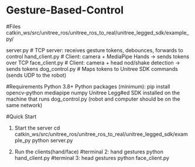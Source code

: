 # Gesture-Based-Control
#Files
catkin_ws/src/unitree_ros/unitree_ros_to_real/unitree_legged_sdk/example_py/

server.py        # TCP server: receives gesture tokens, debounces, forwards to control
hand_client.py   # Client: camera + MediaPipe Hands → sends tokens over TCP
face_client.py   # Client: camera + head nod/shake detection → sends tokens
dog_control.py   # Maps tokens to Unitree SDK commands (sends UDP to the robot)

#Requirements
Python 3.8+
Python packages (minimum): pip install opencv-python mediapipe numpy
Unitree Legg#ed SDK installed on the machine that runs dog_control.py
(robot and computer should be on the same network)

#Quick Start
1. Start the server
   cd catkin_ws/src/unitree_ros/unitree_ros_to_real/unitree_legged_sdk/example_py
   python server.py

2. Run the clients(hand/face)
   #terminal 2: hand gestures 
   python hand_client.py
   #terminal 3: head gestures 
   python face_client.py

